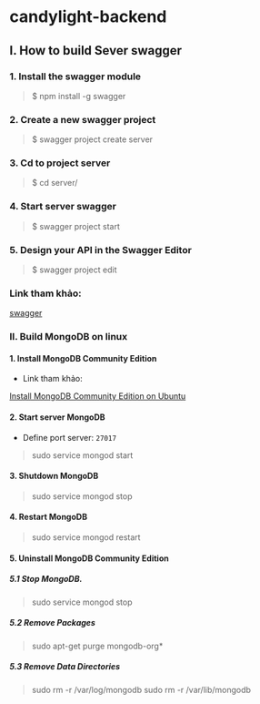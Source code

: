 # candylight-backend

## I. How to build Sever swagger 
### 1. Install the swagger module
> $ npm install -g swagger

### 2. Create a new swagger project
> $ swagger project create server

### 3. Cd to project server
> $ cd server/

### 4. Start server swagger
> $ swagger project start

### 5. Design your API in the Swagger Editor
> $ swagger project edit

### Link tham khảo:

[swagger](https://www.npmjs.com/package/swagger)


### II. Build MongoDB on linux
#### 1. Install MongoDB Community Edition 

- Link tham khảo:

[Install MongoDB Community Edition on Ubuntu](https://docs.mongodb.com/manual/tutorial/install-mongodb-on-ubuntu/)

#### 2. Start server MongoDB

- Define port server: `27017`

> sudo service mongod start

#### 3. Shutdown MongoDB

> sudo service mongod stop

#### 4. Restart MongoDB

> sudo service mongod restart

#### 5. Uninstall MongoDB Community Edition
##### 5.1 Stop MongoDB.  

> sudo service mongod stop

##### 5.2 Remove Packages

> sudo apt-get purge mongodb-org*

##### 5.3 Remove Data Directories

> sudo rm -r /var/log/mongodb
> sudo rm -r /var/lib/mongodb

